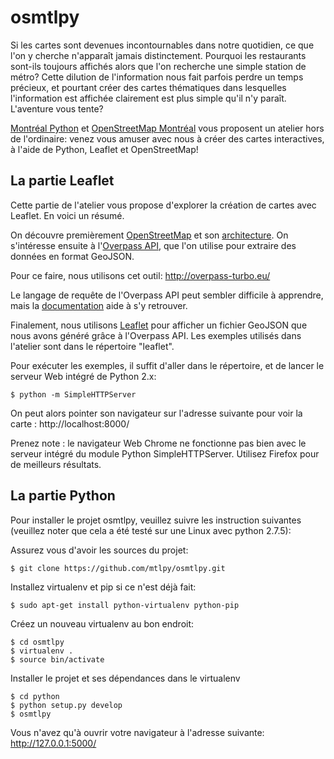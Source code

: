 osmtlpy
=======

Si les cartes sont devenues incontournables dans notre quotidien, ce que l'on y cherche n'apparaît jamais distinctement.
Pourquoi les restaurants sont-ils toujours affichés alors que l'on recherche une simple station de métro?
Cette dilution de l'information nous fait parfois perdre un temps précieux,
et pourtant créer des cartes thématiques dans lesquelles l'information est affichée clairement est plus simple
qu'il n'y paraît. L'aventure vous tente?

[Montréal Python](http://montrealpython.org) et [OpenStreetMap Montréal](http://osmtl.org) vous proposent un atelier hors de l'ordinaire:
venez vous amuser avec nous à créer des cartes interactives, à l'aide de Python, Leaflet et OpenStreetMap!


La partie Leaflet
-----------------

Cette partie de l'atelier vous propose d'explorer la création de cartes avec Leaflet. En voici un résumé.

On découvre premièrement [OpenStreetMap](http://openstreetmap.org/) et son [architecture](http://wiki.openstreetmap.org/wiki/Component_overview). On s'intéresse ensuite à l'[Overpass API](http://wiki.openstreetmap.org/wiki/Overpass_API), que l'on utilise pour extraire des données en format GeoJSON.

Pour ce faire, nous utilisons cet outil: http://overpass-turbo.eu/

Le langage de requête de l'Overpass API peut sembler difficile à apprendre, mais la [documentation](http://wiki.openstreetmap.org/wiki/Overpass_API/Language_Guide) aide à s'y retrouver.

Finalement, nous utilisons [Leaflet](http://leafletjs.com/) pour afficher un fichier GeoJSON que nous avons généré grâce à l'Overpass API. Les exemples utilisés dans l'atelier sont dans le répertoire "leaflet".

Pour exécuter les exemples, il suffit d'aller dans le répertoire, et de lancer le serveur Web intégré de Python 2.x:

    $ python -m SimpleHTTPServer

On peut alors pointer son navigateur sur l'adresse suivante pour voir la carte : http://localhost:8000/

Prenez note : le navigateur Web Chrome ne fonctionne pas bien avec le serveur intégré du module Python SimpleHTTPServer. Utilisez Firefox pour de meilleurs résultats.


La partie Python
----------------

Pour installer le projet osmtlpy, veuillez suivre les instruction suivantes
(veuillez noter que cela a été testé sur une Linux avec python 2.7.5):

Assurez vous d'avoir les sources du projet:

    $ git clone https://github.com/mtlpy/osmtlpy.git

Installez virtualenv et pip si ce n'est déjà fait:

    $ sudo apt-get install python-virtualenv python-pip

Créez un nouveau virtualenv au bon endroit:

    $ cd osmtlpy
    $ virtualenv .
    $ source bin/activate

Installer le projet et ses dépendances dans le virtualenv

    $ cd python
    $ python setup.py develop
    $ osmtlpy

Vous n'avez qu'à ouvrir votre navigateur à l'adresse suivante: http://127.0.0.1:5000/
